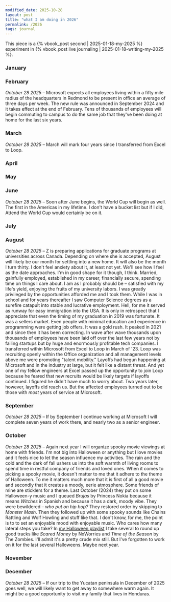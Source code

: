 ```yaml
---
modified_date: 2025-10-28
layout: post
title: "what I am doing in 2026"
permalink: /2026
tags: journal
---
```


This piece is a {% vbook_post second | 2025-01-18-my-2025 %} experiment in {% vbook_post live journaling | 2025-01-18-writing-my-2025 %}.
<!--more-->

### January

### February

_October 28 2025_ –
Microsoft expects all employees living within a fifty mile radius of the headquarters in Redmond to be present in office an average of three days per week.
The new rule was announced in September 2024 and it takes effect at the end of February.
Tens of thousands of employees will begin commuting to campus to do the same job that they've been doing at home for the last six years.

### March

_October 28 2025_ –
March will mark four years since I transferred from Excel to Loop.

### April

### May

### June

_October 28 2025_ –
Soon after June begins, the World Cup will begin as well.
The first in the Americas in my lifetime.
I don't have a bucket list but if I did, Attend the World Cup would certainly be on it.

### July

### August

_October 28 2025_ –
Z is preparing applications for graduate programs at universities across Canada.
Depending on where she is accepted, August will likely be our month for settling into a new home.
It will also be the month I turn thirty.
I don't feel anxiety about it, at least not yet.
We'll see how I feel as the date approaches.
I'm in good shape for it though, I think.
Married, gainfully employed, established in my career, financially secure, spending time on things I care about.
I am as I probably should be – satisfied with my life's yield, enjoying the fruits of my university labors.
I was greatly privileged by the opportunities afforded me and I took them.
While I was in school and for years thereafter I saw Computer Science degrees as a surefire catapult into stable and lucrative employment.
Hell, for me it served as runway for easy immigration into the USA.
It is only in retrospect that I appreciate that even the timing of my graduation in 2019 was fortunate.
It was a sellers market.
Even people with minimal education and experience in programming were getting job offers.
It was a gold rush.
It peaked in 2021 and since then it has been correcting.
In wave after wave thousands upon thousands of employees have been laid off over the last few years not by failing startups but by huge and enormously profitable tech companies.
I transferred within Microsoft from Excel to Loop in March of '23.
Loop was recruiting openly within the Office organization and all management levels above me were promoting "talent mobility."
Layoffs had begun happening at Microsoft and in the industry at large, but it felt like a distant threat.
And yet one of my fellow engineers at Excel passed up the opportunity to join Loop because he feared that new recruits would be likely targets if layoffs continued.
I figured he didn't have much to worry about.
Two years later, however, layoffs did reach us.
But the affected employees turned out to be those with _most_ years of service at Microsoft.

### September

_October 28 2025_ –
If by September I continue working at Microsoft I will complete seven years of work there, and nearly two as a senior engineer.

### October

_October 28 2025_ –
Again next year I will organize spooky movie viewings at home with friends.
I'm not big into Halloween or anything but I love movies and it feels nice to let the season influence my activities.
The rain and the cold and the dark of fall ushers us into the soft warmth of living rooms to spend time in restful company of friends and loved ones.
When it comes to picking a spooky movie, it doesn't matter to me that it adhere to the theme of Halloween.
To me it matters much more that it is first of all a good movie and secondly that it creates a moody, eerie atmosphere.
Some friends of mine are sticklers for a theme.
Last October (2024) they put on some Halloween-y music and I queued _Brujas_ by Princess Nokia because it means _Witches_ in Spanish and because it has a dark, moody vibe.
They were bewildered – _who put on hip hop?_
They restored order by skipping to _Monster Mash_.
Then they followed up with some spooky sounds like Chains Rattling and Wolf Howling and stuff like that.
I don't know, for me, the point is to to set an enjoyable mood with enjoyable music.
Who cares how many lateral steps you take?
In [my Halloween playlist](https://open.spotify.com/playlist/2m7AVWn6qXUx2y7Ek6BIFd?si=611ba661a9d14a9b) I take several to round up good tracks like _Scared Money_ by NxWorries and _Time of the Season_ by The Zombies.
I'll admit it's a pretty crude mix still.
But I've forgotten to work on it for the last several Halloweens.
Maybe next year.

### November

### December

_October 28 2025_ –
If our trip to the Yucatan peninsula in December of 2025 goes well, we will likely want to get away to somewhere warm again.
It might be a good opportunity to visit my family that lives in Honduras.